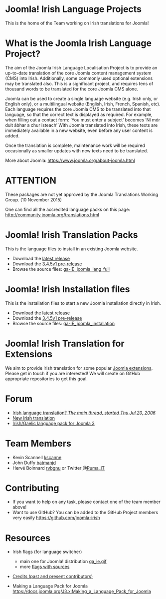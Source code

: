 # Joomla! Irish Language Projects

This is the home of the Team working on Irish translations for Joomla!

# What is the Joomla Irish Language Project?

The aim of the Joomla Irish Language Localisation Project is to provide an up-to-date translation of the core Joomla content management system (CMS) into Irish. Additionally, some commonly used optional extensions may be translated also. This is a significant project, and requires tens of thousand words to be translated for the core Joomla CMS alone.

Joomla can be used to create a single language website (e.g. Irish only, or English only), or a multilingual website (English, Irish, French, Spanish, etc). Each language requires the core Joomla CMS to be translated into that language, so that the correct text is displayed as required. For example, when filling out a contact form: ‘You must enter a subject’ becomes ‘Ní mór duit ábhar a chur isteach’ With Joomla translated into Irish, these texts are immediately available in a new website, even before any user content is added.

Once the translation is complete, maintenance work will be required occasionally as smaller updates with new texts need to be translated.

More about Joomla: https://www.joomla.org/about-joomla.html


# ATTENTION

These packages are not yet approved by the Joomla Translations Working Group. (10 November 2015)

One can find all the accredited language packs on this page: http://community.joomla.org/translations.html


# Joomla! Irish Translation Packs

This is the language files to install in an existing Joomla website.

* Download the [latest release](/releases/latest)
* Download the [3.4.5v1 pre-release](https://github.com/joomla-irish/language_pack/releases/download/3.4.5v1/ga-IE_joomla_lang_full_3.4.5v1.zip)
* Browse the source files: [ga-IE_joomla_lang_full](ga-IE_joomla_lang_full)


# Joomla! Irish Installation files

This is the installation files to start a new Joomla installation directly in Irish.

* Download the [latest release](/releases/latest)
* Download the [3.4.5v1 pre-release](https://github.com/joomla-irish/language_pack/releases/download/3.4.5v1/ga-IE-installation_3.4.5v1.zip)
* Browse the source files: [ga-IE_joomla_installation](ga-IE_joomla_installation)


# Joomla! Irish Translation for Extensions

We aim to provide Irish translation for some popular [Joomla extensions](http://extensions.joomla.org/). Please get in touch if you are interested!
We will create on GitHub appropriate repositories to get this goal.


# Forum

* [Irish language translation? *The main thread, started Thu Jul 20, 2006*](http://forum.joomla.org/viewtopic.php?f=11&t=78621&p=3169290#p3169290)
* [New Irish translation](http://forum.joomla.org/viewtopic.php?f=11&t=890950#p3342281)
* [Irish/Gaelic language pack for Joomla 3](http://forum.joomla.org/viewtopic.php?f=11&t=811544&p=3071532#p3071532)


# Team Members

* Kevin Scannell [kscanne](http://forum.joomla.org/memberlist.php?mode=viewprofile&u=781792)
* John Duffy [batmanjd](http://forum.joomla.org/memberlist.php?mode=viewprofile&u=46922)
* Hervé Boinnard [rvbgnu](http://forum.joomla.org/memberlist.php?mode=viewprofile&u=355292) or Twitter [@Puma_IT](https://twitter.com/Puma_IT)


# Contributing

* If you want to help on any task, please contact one of the team member above!
* Want to use GitHub? You can be added to the GitHub Project members very easily https://github.com/joomla-irish


# Resources

* Irish flags (for language switcher)
  * main one for Joomla! distribution [ga_ie.gif](resources/Flags/ga_ie.gif)
  * more [flags with sources](resources/Flags)

* [Credits (past and present contributors)](CREDITS.md)

* Making a Language Pack for Joomla
  https://docs.joomla.org/J3.x:Making_a_Language_Pack_for_Joomla